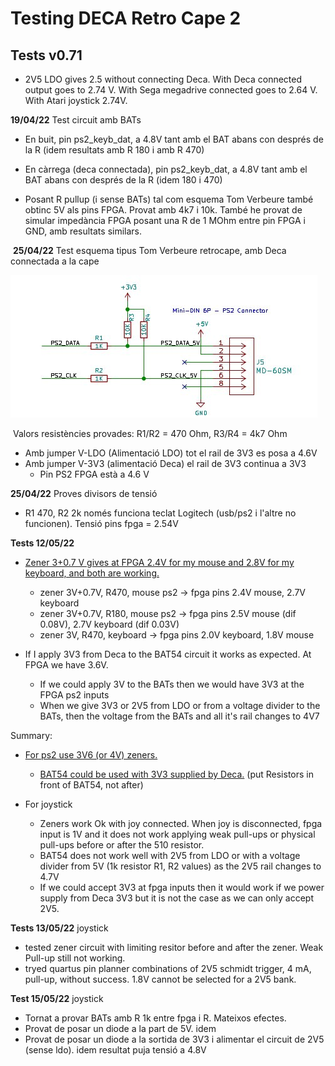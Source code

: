 # Testing DECA Retro Cape 2 



## Tests v0.71

* 2V5 LDO gives 2.5 without connecting Deca. With Deca connected output goes to 2.74 V. With Sega megadrive connected goes to 2.64 V. With Atari joystick 2.74V.

**19/04/22** Test circuit amb BATs

* En buit, pin ps2_keyb_dat, a 4.8V tant amb el BAT abans con després de la R (idem resultats amb R 180 i amb R 470)

* En càrrega (deca connectada), pin ps2_keyb_dat, a 4.8V tant amb el BAT abans con després de la R (idem 180 i 470)

* Posant R pullup (i sense BATs) tal com esquema Tom Verbeure també obtinc 5V als pins FPGA. Provat amb 4k7 i 10k.    També he provat de simular impedància FPGA posant una R de 1 MOhm entre pin FPGA i GND, amb resultats similars.


​		**25/04/22**  Test esquema tipus Tom Verbeure retrocape, amb Deca connectada a la cape

![tom-verbeure-retrocape_pullups](datasheets-references/Ref_ps2/tom-verbeure-retrocape_pullups.jpg)

​										Valors resistències provades: R1/R2 = 470 Ohm, R3/R4 = 4k7 Ohm 

* Amb jumper V-LDO  (Alimentació LDO) tot el rail de 3V3 es posa a 4.6V 
* Amb jumper V-3V3  (alimentació Deca) el rail de 3V3 continua a 3V3 
  * Pin PS2 FPGA està a 4.6 V

**25/04/22** Proves divisors de tensió

* R1 470, R2 2k   només funciona teclat Logitech (usb/ps2 i l'altre no funcionen). Tensió pins fpga = 2.54V

  

**Tests 12/05/22**

* <u>Zener 3+0.7 V gives at FPGA 2.4V for my mouse and 2.8V for my keyboard, and both are working.</u>
  * zener 3V+0.7V,   R470,  mouse ps2 -> fpga pins 2.4V mouse, 2.7V keyboard
  * zener 3V+0.7V,   R180,  mouse ps2 -> fpga pins 2.5V mouse (dif 0.08V), 2.7V keyboard (dif 0.03V)
  * zener 3V,    R470, keyboard -> fpga pins 2.0V keyboard, 1.8V mouse 

* If I apply 3V3 from Deca to the BAT54 circuit it works as expected. At FPGA we have 3.6V.
  * If we could apply 3V to the BATs then we would have 3V3 at the FPGA ps2 inputs
  * When we give 3V3 or 2V5 from LDO or from a voltage divider to the BATs, then the voltage from the  BATs and all it's rail changes to 4V7

Summary:

* <u>For ps2 use 3V6 (or 4V) zeners.</u> 
  * <u>BAT54 could be used with 3V3 supplied by Deca.</u> (put Resistors in front of BAT54, not after)

* For joystick 
  * Zeners work Ok with joy connected. When joy is disconnected, fpga input is 1V and it does not work applying weak pull-ups or physical pull-ups before or after the 510 resistor.
  * BAT54 does not work well with 2V5 from LDO or with a voltage divider from 5V (1k resistor R1, R2 values) as the 2V5 rail changes to 4.7V
  * If we could accept 3V3  at fpga inputs then it would work if we power supply from Deca 3V3 but it is not the case as we can only accept 2V5.

**Tests 13/05/22** joystick

* tested zener circuit with limiting resitor before and after the zener.  Weak Pull-up still not working.
* tryed quartus pin planner combinations of 2V5 schmidt trigger, 4 mA, pull-up, without success. 
  1.8V cannot be selected for a 2V5 bank.

**Test 15/05/22** joystick

* Tornat a provar BATs amb R 1k entre fpga i R.  Mateixos efectes.
* Provat de posar un diode a la part de 5V. idem
* Provat de posar un diode a la sortida de 3V3 i alimentar el circuit de 2V5 (sense ldo). idem resultat puja tensió a 4.8V
